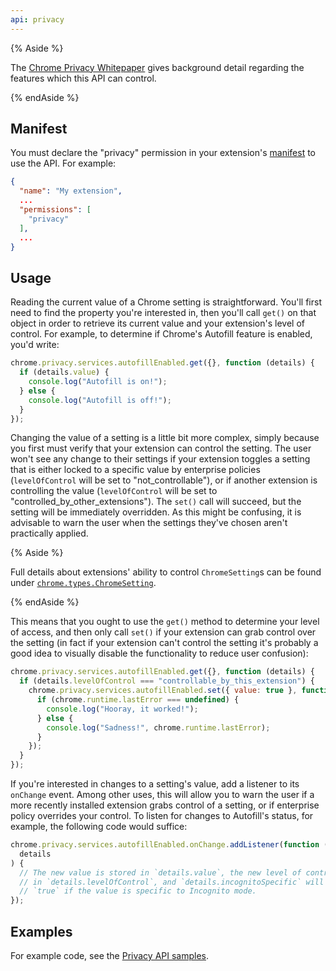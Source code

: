 ```yaml
---
api: privacy
---
```


{% Aside %}

The [Chrome Privacy Whitepaper][1] gives background detail regarding the features which this API can
control.

{% endAside %}

## Manifest

You must declare the "privacy" permission in your extension's [manifest][2] to use the API. For
example:

```json
{
  "name": "My extension",
  ...
  "permissions": [
    "privacy"
  ],
  ...
}
```

## Usage

Reading the current value of a Chrome setting is straightforward. You'll first need to find the
property you're interested in, then you'll call `get()` on that object in order to retrieve its
current value and your extension's level of control. For example, to determine if Chrome's Autofill
feature is enabled, you'd write:

```js
chrome.privacy.services.autofillEnabled.get({}, function (details) {
  if (details.value) {
    console.log("Autofill is on!");
  } else {
    console.log("Autofill is off!");
  }
});
```

Changing the value of a setting is a little bit more complex, simply because you first must verify
that your extension can control the setting. The user won't see any change to their settings if your
extension toggles a setting that is either locked to a specific value by enterprise policies
(`levelOfControl` will be set to "not_controllable"), or if another extension is controlling the
value (`levelOfControl` will be set to "controlled_by_other_extensions"). The `set()` call will
succeed, but the setting will be immediately overridden. As this might be confusing, it is advisable
to warn the user when the settings they've chosen aren't practically applied.

{% Aside %}

Full details about extensions' ability to control `ChromeSetting`s can be found under
[`chrome.types.ChromeSetting`][3].

{% endAside %}

This means that you ought to use the `get()` method to determine your level of access, and then only
call `set()` if your extension can grab control over the setting (in fact if your extension can't
control the setting it's probably a good idea to visually disable the functionality to reduce user
confusion):

```js
chrome.privacy.services.autofillEnabled.get({}, function (details) {
  if (details.levelOfControl === "controllable_by_this_extension") {
    chrome.privacy.services.autofillEnabled.set({ value: true }, function () {
      if (chrome.runtime.lastError === undefined) {
        console.log("Hooray, it worked!");
      } else {
        console.log("Sadness!", chrome.runtime.lastError);
      }
    });
  }
});
```

If you're interested in changes to a setting's value, add a listener to its `onChange` event. Among
other uses, this will allow you to warn the user if a more recently installed extension grabs
control of a setting, or if enterprise policy overrides your control. To listen for changes to
Autofill's status, for example, the following code would suffice:

```js
chrome.privacy.services.autofillEnabled.onChange.addListener(function (
  details
) {
  // The new value is stored in `details.value`, the new level of control
  // in `details.levelOfControl`, and `details.incognitoSpecific` will be
  // `true` if the value is specific to Incognito mode.
});
```

## Examples

For example code, see the [Privacy API samples][4].

[1]: https://www.google.com/intl/en/landing/chrome/google-chrome-privacy-whitepaper.pdf
[2]: /docs/extensions/mv2/tabs
[3]: /docs/extensions/types#ChromeSetting
[4]: /docs/extensions/mv2/samples#search:privacy
